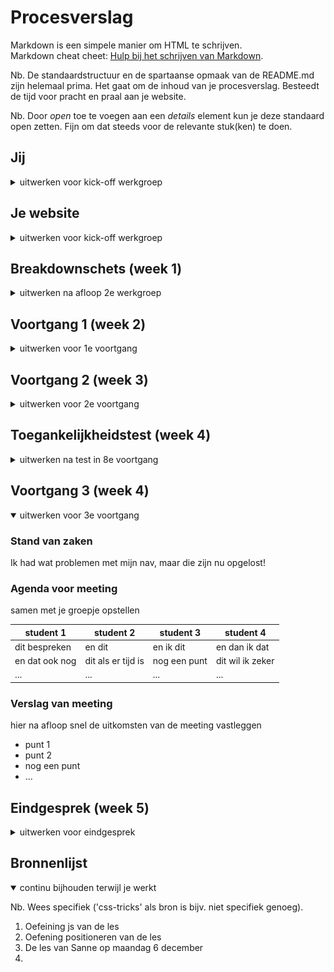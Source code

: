 # Procesverslag
Markdown is een simpele manier om HTML te schrijven.  
Markdown cheat cheet: [Hulp bij het schrijven van Markdown](https://github.com/adam-p/markdown-here/wiki/Markdown-Cheatsheet).

Nb. De standaardstructuur en de spartaanse opmaak van de README.md zijn helemaal prima. Het gaat om de inhoud van je procesverslag. Besteedt de tijd voor pracht en praal aan je website.

Nb. Door *open* toe te voegen aan een *details* element kun je deze standaard open zetten. Fijn om dat steeds voor de relevante stuk(ken) te doen.





## Jij

<details>
<summary>uitwerken voor kick-off werkgroep</summary>

### Auteur:
Selina Vanderstalle

#### Je startniveau:
Blauwe piste

#### Je focus:
Responsive
 
</details>





## Je website

<details>
<summary>uitwerken voor kick-off werkgroep</summary>

### Je opdracht:
https://www.teylersmuseum.nl/nl

#### Screenshot(s) van de eerste pagina (small screen): 
Home
<img src="images/home.png" width="375px" alt="homepage van Teylers museum">

#### Screenshot(s) van de tweede pagina (small screen):
pagina 2<img src="images/pg2.png" width="375px" alt="screenshot 2e pagina">
 
</details>



## Breakdownschets (week 1)

<details>
<summary>uitwerken na afloop 2e werkgroep</summary>

### de hele pagina: 
<img src="images/homepage-breakdown.png" width="375px" alt="breakdown van de hele pagina">

### dynamisch deel (bijv menu): 
<img src="images/menu-breakdown.png" width="375px" alt="breakdown van een dynamisch deel">

</details>





## Voortgang 1 (week 2)

<details>
<summary>uitwerken voor 1e voortgang</summary>

### Stand van zaken
Heb deze meeting helaas gemist T-T


### Agenda voor meeting
samen met je groepje opstellen

| student 1      | student 2          | student 3    | student 4        |
| ---            | ---                | ---          | ---              |
| dit bespreken  | en dit             | en ik dit    | en dan ik dat    |
| en dat ook nog | dit als er tijd is | nog een punt | dit wil ik zeker |
| ...            | ...                | ...          | ...              |


### Verslag van meeting
hier na afloop snel de uitkomsten van de meeting vastleggen

- punt 1
- punt 2
- nog een punt
- ...

</details>





## Voortgang 2 (week 3)

<details>
<summary>uitwerken voor 2e voortgang</summary>

### Stand van zaken
Ik kon helaas niet bij de meeting zijn, omdat ik bij de dokter was.


### Agenda voor meeting
samen met je groepje opstellen

| student 1                         | student 2          | student 3    | student 4        |
| ---                               | ---                | ---          | ---              |
| Ik heb niks om te bespreken       | en dit             | en ik dit    | en dan ik dat    |
|                                   | dit als er tijd is | nog een punt | dit wil ik zeker |
| ...                               | ...                | ...          | ...              |


### Verslag van meeting
hier na afloop snel de uitkomsten van de meeting vastleggen

- punt 1
- punt 2
- nog een punt
- ...

</details>





## Toegankelijkheidstest (week 4)

<details>
<summary>uitwerken na test in 8e voortgang</summary>

### Bevindingen
Lijst met je bevindingen die in de test naar voren kwamen:

#### hamburger button
Het hamburgermenu kon nog niet met een key aanslag geopend worden.

Dit kan worden opgelost door javascript toe te voegen die in een eerdere oefening is behandeld.
 
#### transition
Bij de nav moet er nog een transitie op de hover.


#### Auw. 
Mijn arm doet (donderdag 9dec.) nog steeds pijn van dat ding.

</details>





## Voortgang 3 (week 4)

<details open>
<summary>uitwerken voor 3e voortgang</summary>

### Stand van zaken
Ik had wat problemen met mijn nav, maar die zijn nu opgelost!


### Agenda voor meeting
samen met je groepje opstellen

| student 1      | student 2          | student 3    | student 4        |
| ---            | ---                | ---          | ---              |
| dit bespreken  | en dit             | en ik dit    | en dan ik dat    |
| en dat ook nog | dit als er tijd is | nog een punt | dit wil ik zeker |
| ...            | ...                | ...          | ...              |


### Verslag van meeting
hier na afloop snel de uitkomsten van de meeting vastleggen

- punt 1
- punt 2
- nog een punt
- ...

</details>





## Eindgesprek (week 5)

<details>
<summary>uitwerken voor eindgesprek</summary>

### Stand van zaken
hier dit ging goed & dit was lastig (neem ook screenshots op van delen van je website en code)

### Screenshot(s)

hier screenshot(s) van je eindresultaat

</details>





## Bronnenlijst

<details open>
<summary>continu bijhouden terwijl je werkt</summary>

Nb. Wees specifiek ('css-tricks' als bron is bijv. niet specifiek genoeg).

1. Oefeining js van de les
2. Oefening positioneren van de les
3. De les van Sanne op maandag 6 december
4. 

</details>
